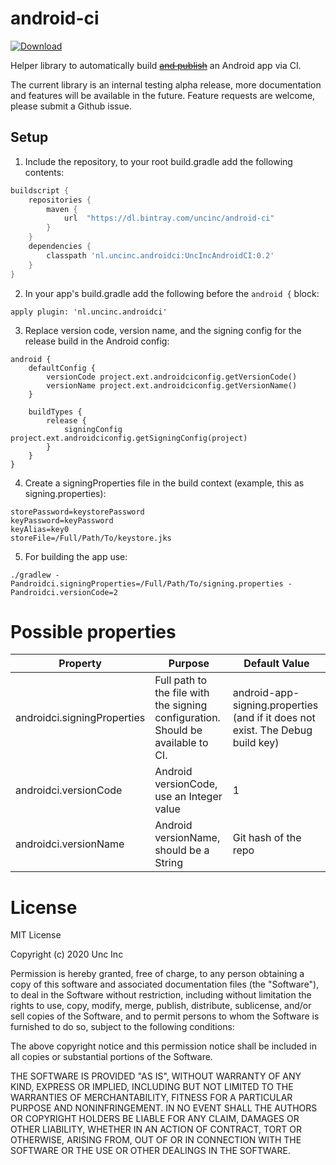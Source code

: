 # android-ci
 [ ![Download](https://api.bintray.com/packages/uncinc/android-ci/UncIncAndroidCIPlugin/images/download.svg) ](https://bintray.com/uncinc/android-ci/UncIncAndroidCIPlugin/_latestVersion)
 
Helper library to automatically build [~~and publish~~](https://github.com/uncinc/android-ci/issues/1) an Android app via CI.  

The current library is an internal testing alpha release, more documentation and features will be available in the future. Feature requests are welcome, please submit a Github issue.  

## Setup
1. Include the repository, to your root build.gradle add the following contents:
```gradle
buildscript {
    repositories {
        maven {
            url  "https://dl.bintray.com/uncinc/android-ci"
        }
    }
    dependencies {
        classpath 'nl.uncinc.androidci:UncIncAndroidCI:0.2'
    }
}
```
2. In your app's build.gradle add the following before the `android {` block:
```
apply plugin: 'nl.uncinc.androidci'
```
3. Replace version code, version name, and the signing config for the release build in the Android config:
```
android {
    defaultConfig {
        versionCode project.ext.androidciconfig.getVersionCode()
        versionName project.ext.androidciconfig.getVersionName()
    }

    buildTypes {
        release {
            signingConfig project.ext.androidciconfig.getSigningConfig(project)
        }
    }
}
```
4. Create a signingProperties file in the build context (example, this as signing.properties):
```
storePassword=keystorePassword
keyPassword=keyPassword
keyAlias=key0
storeFile=/Full/Path/To/keystore.jks
```
5. For building the app use:
```
./gradlew -Pandroidci.signingProperties=/Full/Path/To/signing.properties -Pandroidci.versionCode=2
```

# Possible properties
| Property                    | Purpose                                                                          | Default Value                                                                  |
|-----------------------------|----------------------------------------------------------------------------------|--------------------------------------------------------------------------------|
| androidci.signingProperties | Full path to the file with the signing configuration. Should be available to CI. | android-app-signing.properties (and if it does not exist. The Debug build key) |
| androidci.versionCode       | Android versionCode, use an Integer value                                        | 1                                                                              |
| androidci.versionName       | Android versionName, should be a String                                          | Git hash of the repo                                                           |

# License 
MIT License

Copyright (c) 2020 Unc Inc

Permission is hereby granted, free of charge, to any person obtaining a copy
of this software and associated documentation files (the "Software"), to deal
in the Software without restriction, including without limitation the rights
to use, copy, modify, merge, publish, distribute, sublicense, and/or sell
copies of the Software, and to permit persons to whom the Software is
furnished to do so, subject to the following conditions:

The above copyright notice and this permission notice shall be included in all
copies or substantial portions of the Software.

THE SOFTWARE IS PROVIDED "AS IS", WITHOUT WARRANTY OF ANY KIND, EXPRESS OR
IMPLIED, INCLUDING BUT NOT LIMITED TO THE WARRANTIES OF MERCHANTABILITY,
FITNESS FOR A PARTICULAR PURPOSE AND NONINFRINGEMENT. IN NO EVENT SHALL THE
AUTHORS OR COPYRIGHT HOLDERS BE LIABLE FOR ANY CLAIM, DAMAGES OR OTHER
LIABILITY, WHETHER IN AN ACTION OF CONTRACT, TORT OR OTHERWISE, ARISING FROM,
OUT OF OR IN CONNECTION WITH THE SOFTWARE OR THE USE OR OTHER DEALINGS IN THE
SOFTWARE.